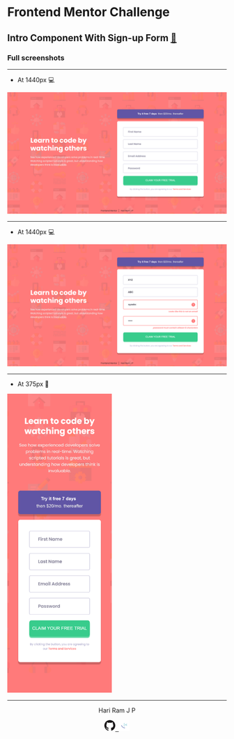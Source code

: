 # Frontend Mentor Challenge

## Intro Component With Sign-up Form [:link:][link]

### Full screenshots

---

- At 1440px :computer:

![At 1440px][at1440px]

---

- At 1440px :computer:

![Active-states][activestates]

---

- At 375px :iphone:

<img src="./assets/designs/at375px.png" width="240" title="At 375px">

---

<!-- HTML content -->

<p align="center">Hari Ram J P</p>
<p align="center"><a href="https://github.com/hariramjp777/frontend-intro-component-signup-form/" title="GitHub Profile"><img src="./assets/images/github-icon.png" width="25"></a><a href="https://www.frontendmentor.io/profile/hariramjp777" title="Frontend Mentor Profile">&nbsp;&nbsp;<img src="./assets/images/favicon-32x32.png" style="width: 25px;" width="25"></a></p>

[link]: https://hariramjp777.github.io/ "Live Site"
[at1440px]: ./assets/designs/at1440px.png "At 1440px"
[activestates]: ./assets/designs/activestates.png "Active States"
